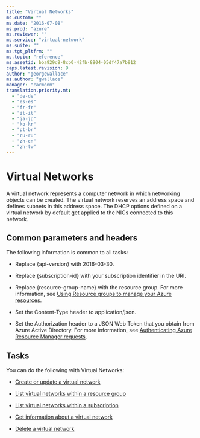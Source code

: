 ```yaml
---
title: "Virtual Networks"
ms.custom: ""
ms.date: "2016-07-08"
ms.prod: "azure"
ms.reviewer: ""
ms.service: "virtual-network"
ms.suite: ""
ms.tgt_pltfrm: ""
ms.topic: "reference"
ms.assetid: bba929d8-8cb0-42fb-8804-05df47a7b912
caps.latest.revision: 9
author: "georgewallace"
ms.author: "gwallace"
manager: "carmonm"
translation.priority.mt: 
  - "de-de"
  - "es-es"
  - "fr-fr"
  - "it-it"
  - "ja-jp"
  - "ko-kr"
  - "pt-br"
  - "ru-ru"
  - "zh-cn"
  - "zh-tw"
---
```

# Virtual Networks
A virtual network represents a computer network in which networking objects can be created. The virtual network reserves an address space and defines subnets in this address space. The DHCP options defined on a virtual network by default get applied to the NICs connected to this network.  
  
##  <a name="bk_common"></a> Common parameters and headers  
 The following information is common to all tasks:  
  
-   Replace {api-version} with 2016-03-30.  
  
-   Replace {subscription-id} with your subscription identifier in the URI.  
  
-   Replace {resource-group-name} with the resource group. For more information, see [Using Resource groups to manage your Azure resources](http://azure.microsoft.com/documentation/articles/azure-preview-portal-using-resource-groups).  
  
-   Set the Content-Type header to application/json.  
  
-   Set the Authorization header to a JSON Web Token that you obtain from Azure Active Directory. For more information,  see [Authenticating Azure Resource Manager requests](../Topic/Authenticating%20Azure%20Resource%20Manager%20requests.md).  
  
## Tasks  
 You can do the following with Virtual Networks:  
  
-   [Create or update a virtual network](../NetworkREST/create-or-update-a-virtual-network.md)  
  
-   [List virtual networks within a resource group](../NetworkREST/list-virtual-networks-within-a-resource-group.md)  
  
-   [List virtual networks within a subscription](../NetworkREST/list-virtual-networks-within-a-subscription.md)  
  
-   [Get information about a virtual network](../NetworkREST/get-information-about-a-virtual-network.md)  
  
-   [Delete a virtual network](../NetworkREST/delete-a-virtual-network.md)